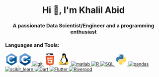 <h1 align="center">Hi 👋, I'm Khalil Abid</h1>
<h3 align="center">A passionate Data Scientist/Engineer and a programming enthusiast</h3>


<h3 align="left">Languages and Tools:</h3>
<p align="left"> <a href="https://www.cprogramming.com/" target="_blank"> <img src="https://raw.githubusercontent.com/devicons/devicon/master/icons/c/c-original.svg" alt="c" width="40" height="40"/> </a> <a href="https://www.w3schools.com/cpp/" target="_blank"> <img src="https://raw.githubusercontent.com/devicons/devicon/master/icons/cplusplus/cplusplus-original.svg" alt="cplusplus" width="40" height="40"/> </a> <a href="https://git-scm.com/" target="_blank"> <img src="https://www.vectorlogo.zone/logos/git-scm/git-scm-icon.svg" alt="git" width="40" height="40"/> </a> <a href="https://www.w3schools.com/html/" target="_blank"> <img src="https://raw.githubusercontent.com/devicons/devicon/master/icons/html5/html5-original-wordmark.svg" alt="html5" width="40" height="40"/></a> <a href="https://www.linux.org/" target="_blank"> <img src="https://raw.githubusercontent.com/devicons/devicon/master/icons/linux/linux-original.svg" alt="linux" width="40" height="40"/> </a> <a href="https://www.mathworks.com/" target="_blank"> <img src="https://upload.wikimedia.org/wikipedia/commons/thumb/2/21/Matlab_Logo.png/667px-Matlab_Logo.png" alt="matlab" width="40" height="40"/> </a> <a href="https://www.r-project.org/" target="_blank"> <img src="https://www.r-project.org/Rlogo.png" alt="R" width="40" height="40"/> <a href="https://www.w3schools.com/sql/" target="_blank"> <img src="https://3wa.fr/wp-content/webp-express/webp-images/doc-root/wp-content/uploads/2020/04/sql-logo.png.webp" alt="SQL" width="40" height="40"/> </a> <a href="https://www.python.org" target="_blank"> <img src="https://raw.githubusercontent.com/devicons/devicon/master/icons/python/python-original.svg" alt="python" width="40" height="40"/> </a><a href="https://pandas.pydata.org/" target="_blank"> <img src="https://upload.wikimedia.org/wikipedia/commons/thumb/2/22/Pandas_mark.svg/langfr-220px-Pandas_mark.svg.png" alt="pandas" width="40" height="40"/> </a><a href="https://scikit-learn.org/" target="_blank"> <img src="https://upload.wikimedia.org/wikipedia/commons/0/05/Scikit_learn_logo_small.svg" alt="scikit_learn" width="40" height="40"/> </a><a href="https://dart.dev/" target="_blank"> <img src="https://upload.wikimedia.org/wikipedia/commons/thumb/7/7e/Dart-logo.png/600px-Dart-logo.png" alt="Dart" width="40" height="40"/> </a><a href="https://flutter.dev/" target="_blank"> <img src="https://iconape.com/wp-content/png_logo_vector/flutter-logo.png" alt="Flutter" width="40" height="40"/> </a>
<a href="https://riverpod.dev/" target="_blank"> <img src="https://riverpod.dev/img/logo.svg" alt="Riverpod" width="40" height="40"/> </a>


